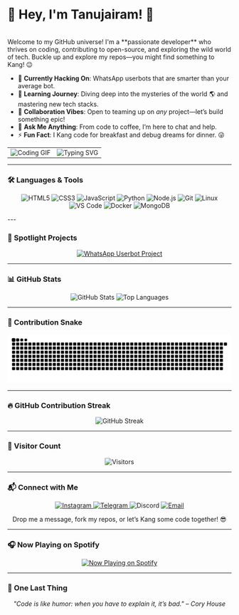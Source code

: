 <!-- Header -->
# 👋 Hey, I'm Tanujairam! 🚀
<br />
Welcome to my GitHub universe! I'm a **passionate developer** who thrives on coding, contributing to open-source, and exploring the wild world of tech. Buckle up and explore my repos—you might find something to Kang! 😉

- 🔭 **Currently Hacking On**: WhatsApp userbots that are smarter than your average bot.  
- 🌱 **Learning Journey**: Diving deep into the mysteries of the world 🌎 and mastering new tech stacks.  
- 👯 **Collaboration Vibes**: Open to teaming up on *any* project—let’s build something epic!  
- 💬 **Ask Me Anything**: From code to coffee, I’m here to chat and help.  
- ⚡ **Fun Fact**: I Kang code for breakfast and debug dreams for dinner. 😜  

<p align="center">
  <table>
    <tr>
      <td><img src="https://media.giphy.com/media/qgQUggAC3Pfv687qPC/giphy.gif" width="300" alt="Coding GIF" /></td>
      <td><img src="https://readme-typing-svg.herokuapp.com?font=JetBrains+Mono&size=32&pause=800&color=6200EE&center=true&vCenter=true&width=650&lines=Code+is+my+Canvas;Open-Source+is+my+Playground;Kanging+Code+with+Love;Exploring+the+Tech+Universe" alt="Typing SVG" /></td>
    </tr>
  </table>
</p>

---

<!-- Tech Stack -->
### 🛠️ Languages & Tools
<p align="center">
  <img src="https://img.shields.io/badge/HTML5-E34F26?style=flat-square&logo=html5&logoColor=white" alt="HTML5" />
  <img src="https://img.shields.io/badge/CSS3-1572B6?style=flat-square&logo=css3&logoColor=white" alt="CSS3" />
  <img src="https://img.shields.io/badge/JavaScript-F7DF1E?style=flat-square&logo=javascript&logoColor=black" alt="JavaScript" />
  <img src="https://img.shields.io/badge/Python-3776AB?style=flat-square&logo=python&logoColor=white" alt="Python" />
  <img src="https://img.shields.io/badge/Node.js-339933?style=flat-square&logo=nodedotjs&logoColor=white" alt="Node.js" />
  <img src="https://img.shields.io/badge/Git-F05032?style=flat-square&logo=git&logoColor=white" alt="Git" />
  <img src="https://img.shields.io/badge/Linux-000000?style=flat-square&logo=linux&logoColor=yellow" alt="Linux" />
  <img src="https://img.shields.io/badge/VS_Code-007ACC?style=flat-square&logo=visualstudiocode&logoColor=white" alt="VS Code" />
  <img src="https://img.shields.io/badge/Docker-2496ED?style=flat-square&logo=docker&logoColor=white" alt="Docker" />
  <img src="https://img.shields.io/badge/MongoDB-47A248?style=flat-square&logo=mongodb&logoColor=white" alt="MongoDB" />
</p>
---

<!-- Spotlight Projects -->
### 🌟 Spotlight Projects
<p align="center">
  <a href="https://github.com/TanujairamV/WhatsApp-Userbot">
    <img src="https://github-readme-stats.vercel.app/api/pin/?username=TanujairamV&repo=WhatsApp-Userbot&theme=radical&bg_color=0D1117&title_color=6200EE&icon_color=BB86FC&hide_border=true" alt="WhatsApp Userbot Project" />
  </a>
  <!-- You can add more pinned repositories here -->
</p>

---

<!-- GitHub Stats -->
### 📊 GitHub Stats
<p align="center">
  <img src="https://github-readme-stats.vercel.app/api?username=TanujairamV&show_icons=true&theme=radical&hide_border=true&bg_color=0D1117&title_color=6200EE&icon_color=BB86FC" alt="GitHub Stats" width="420" />
  <img src="https://github-readme-stats.vercel.app/api/top-langs/?username=TanujairamV&layout=compact&theme=radical&hide_border=true&bg_color=0D1117&title_color=6200EE&icon_color=BB86FC" alt="Top Languages" width="300" />
</p>

---

<!-- Contribution Graph -->
### 🐍 Contribution Snake
<p align="center">
  <img src="https://raw.githubusercontent.com/TanujairamV/TanujairamV/output/snake.svg" alt="Contribution Snake" />
</p>

---

<!-- GitHub Streak -->
### 🔥 GitHub Contribution Streak
<p align="center">
  <img src="https://github-readme-streak-stats.herokuapp.com/?user=TanujairamV&theme=radical&hide_border=true&background=0D1117&stroke=6200EE&ring=BB86FC&fire=FF4500&currStreakNum=BB86FC" alt="GitHub Streak" />
</p>

---

<!-- Visitor Count -->
### 👀 Visitor Count
<p align="center">
  <img src="https://profile-counter.glitch.me/TanujairamV/count.svg" alt="Visitors" />
</p>

---

<!-- Socials -->
### 📬 Connect with Me
<p align="center">
  <a href="https://www.instagram.com/tanujairam.v">
    <img src="https://img.shields.io/badge/Instagram-E4405F?style=flat-square&logo=instagram&logoColor=white" alt="Instagram" />
  </a>
  <a href="https://t.me/Tanujairam">
    <img src="https://img.shields.io/badge/Telegram-0088CC?style=flat-square&logo=telegram&logoColor=white" alt="Telegram" />
  </a>
  <!-- Discord username: Tanujairam -->
  <img src="https://img.shields.io/badge/Discord-7289DA?style=flat-square&logo=discord&logoColor=white" alt="Discord" />
  <a href="mailto:tanujairam.v@gmail.com">
    <img src="https://img.shields.io/badge/Email-6200EE?style=flat-square&logo=gmail&logoColor=white" alt="Email" />
  </a>
</p>
<p align="center">
  Drop me a message, fork my repos, or let’s Kang some code together! 😎
</p>

---

<!-- Now Playing -->
### 🎧 Now Playing on Spotify
<p align="center">
  <a href="https://open.spotify.com/user/31yjqug3izszl6wvvrycikmnedpy">
    <img src="https://tanuapi.vercel.app/api/svg?cache_bust=1756957238" alt="Now Playing on Spotify" />
  </a>
</p>

---

<!-- Footer -->
### 🎉 One Last Thing
<p align="center">
  <i>"Code is like humor: when you have to explain it, it’s bad." – Cory House</i>
</p>

